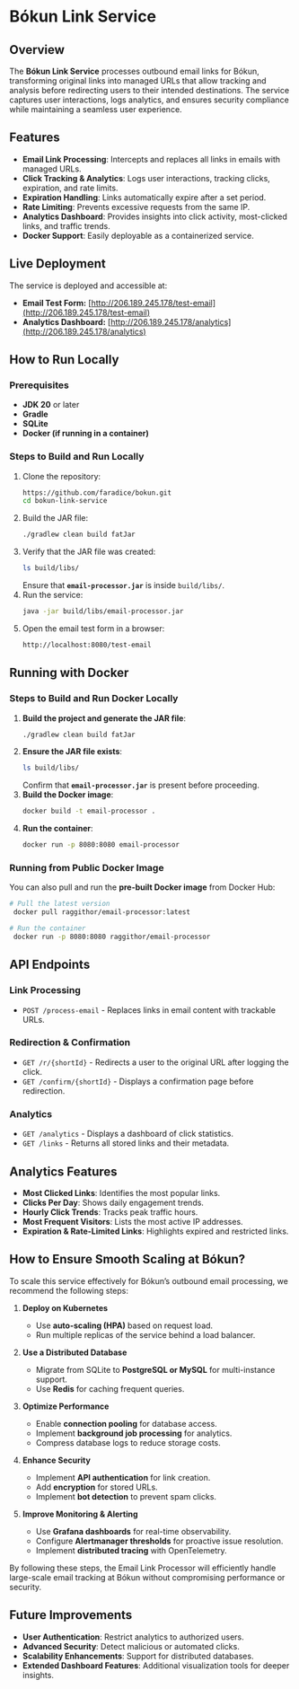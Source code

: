 # Bókun Link Service

## Overview

The **Bókun Link Service** processes outbound email links for Bókun, transforming original links into managed URLs that allow tracking and analysis before redirecting users to their intended destinations. The service captures user interactions, logs analytics, and ensures security compliance while maintaining a seamless user experience.

## Features

- **Email Link Processing**: Intercepts and replaces all links in emails with managed URLs.
- **Click Tracking & Analytics**: Logs user interactions, tracking clicks, expiration, and rate limits.
- **Expiration Handling**: Links automatically expire after a set period.
- **Rate Limiting**: Prevents excessive requests from the same IP.
- **Analytics Dashboard**: Provides insights into click activity, most-clicked links, and traffic trends.
- **Docker Support**: Easily deployable as a containerized service.

## Live Deployment

The service is deployed and accessible at:
- **Email Test Form:** [http://206.189.245.178/test-email](http://206.189.245.178/test-email)
- **Analytics Dashboard:** [http://206.189.245.178/analytics](http://206.189.245.178/analytics)

## How to Run Locally

### Prerequisites

- **JDK 20** or later
- **Gradle**
- **SQLite**
- **Docker (if running in a container)**

### Steps to Build and Run Locally

1. Clone the repository:
   ```sh
   https://github.com/faradice/bokun.git
   cd bokun-link-service
   ```
2. Build the JAR file:
   ```sh
   ./gradlew clean build fatJar
   ```
3. Verify that the JAR file was created:
   ```sh
   ls build/libs/
   ```
   Ensure that **`email-processor.jar`** is inside `build/libs/`.
4. Run the service:
   ```sh
   java -jar build/libs/email-processor.jar
   ```
5. Open the email test form in a browser:
   ```sh
   http://localhost:8080/test-email
   ```

## Running with Docker

### Steps to Build and Run Docker Locally

1. **Build the project and generate the JAR file**:
   ```sh
   ./gradlew clean build fatJar
   ```
2. **Ensure the JAR file exists**:
   ```sh
   ls build/libs/
   ```
   Confirm that **`email-processor.jar`** is present before proceeding.
3. **Build the Docker image**:
   ```sh
   docker build -t email-processor .
   ```
4. **Run the container**:
   ```sh
   docker run -p 8080:8080 email-processor
   ```

### Running from Public Docker Image

You can also pull and run the **pre-built Docker image** from Docker Hub:

```sh
# Pull the latest version
 docker pull raggithor/email-processor:latest

# Run the container
 docker run -p 8080:8080 raggithor/email-processor
```

## API Endpoints

### Link Processing

- `POST /process-email` - Replaces links in email content with trackable URLs.

### Redirection & Confirmation

- `GET /r/{shortId}` - Redirects a user to the original URL after logging the click.
- `GET /confirm/{shortId}` - Displays a confirmation page before redirection.

### Analytics

- `GET /analytics` - Displays a dashboard of click statistics.
- `GET /links` - Returns all stored links and their metadata.

## Analytics Features

- **Most Clicked Links**: Identifies the most popular links.
- **Clicks Per Day**: Shows daily engagement trends.
- **Hourly Click Trends**: Tracks peak traffic hours.
- **Most Frequent Visitors**: Lists the most active IP addresses.
- **Expiration & Rate-Limited Links**: Highlights expired and restricted links.

## How to Ensure Smooth Scaling at Bókun?

To scale this service effectively for Bókun’s outbound email processing, we recommend the following steps:

1. **Deploy on Kubernetes**
   - Use **auto-scaling (HPA)** based on request load.
   - Run multiple replicas of the service behind a load balancer.

2. **Use a Distributed Database**
   - Migrate from SQLite to **PostgreSQL or MySQL** for multi-instance support.
   - Use **Redis** for caching frequent queries.

3. **Optimize Performance**
   - Enable **connection pooling** for database access.
   - Implement **background job processing** for analytics.
   - Compress database logs to reduce storage costs.

4. **Enhance Security**
   - Implement **API authentication** for link creation.
   - Add **encryption** for stored URLs.
   - Implement **bot detection** to prevent spam clicks.

5. **Improve Monitoring & Alerting**
   - Use **Grafana dashboards** for real-time observability.
   - Configure **Alertmanager thresholds** for proactive issue resolution.
   - Implement **distributed tracing** with OpenTelemetry.

By following these steps, the Email Link Processor will efficiently handle large-scale email tracking at Bókun without compromising performance or security.

## Future Improvements

- **User Authentication**: Restrict analytics to authorized users.
- **Advanced Security**: Detect malicious or automated clicks.
- **Scalability Enhancements**: Support for distributed databases.
- **Extended Dashboard Features**: Additional visualization tools for deeper insights.
